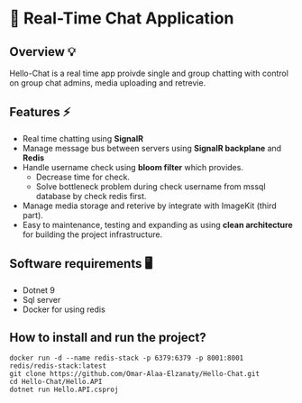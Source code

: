 # 💬 Real-Time Chat Application

## Overview 💡
Hello-Chat is a real time app proivde single and group chatting with control on group chat admins, media uploading and retrevie.

 ## Features ⚡
 - Real time chatting using **SignalR**
 - Manage message bus between servers using **SignalR backplane** and **Redis**
 - Handle username check using **bloom filter** which provides.
   * Decrease time for check.
   * Solve bottleneck problem during check username from mssql database by check redis first.
 - Manage media storage and reterive by integrate with ImageKit (third part).
 - Easy to maintenance, testing and expanding as using **clean architecture** for building the project infrastructure.

## Software requirements 🖥
  * Dotnet 9
  * Sql server
  * Docker for using redis

## How to install and run the project?
```
docker run -d --name redis-stack -p 6379:6379 -p 8001:8001 redis/redis-stack:latest
git clone https://github.com/Omar-Alaa-Elzanaty/Hello-Chat.git
cd Hello-Chat/Hello.API
dotnet run Hello.API.csproj
```
